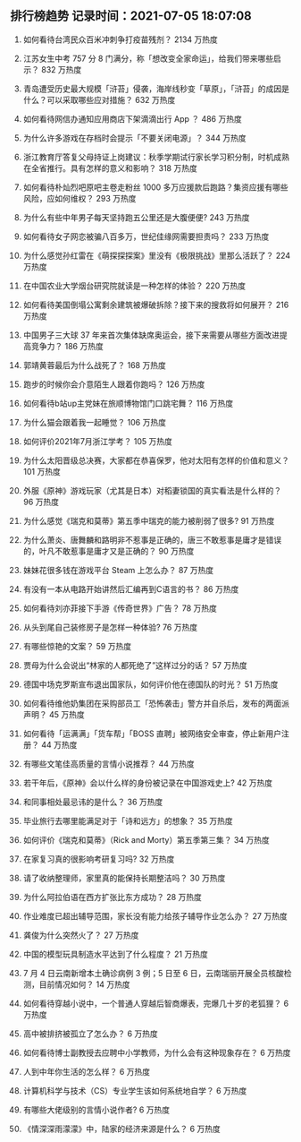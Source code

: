 
## 排行榜趋势 记录时间：2021-07-05 18:07:08
  
  1. 如何看待台湾民众百米冲刺争打疫苗残剂？ 2134 万热度
    
  2. 江苏女生中考 757 分 8 门满分，称「想改变全家命运」，给我们带来哪些启示？ 832 万热度
    
  3. 青岛遭受历史最大规模「浒苔」侵袭，海岸线秒变「草原」，「浒苔」的成因是什么？可以采取哪些应对措施？ 632 万热度
    
  4. 如何看待网信办通知应用商店下架滴滴出行 App ？ 486 万热度
    
  5. 为什么许多游戏在存档时会提示「不要关闭电源」？ 344 万热度
    
  6. 浙江教育厅答复父母持证上岗建议：秋季学期试行家长学习积分制，时机成熟在全省推行。具有怎样的意义和影响？ 318 万热度
    
  7. 如何看待朴灿烈吧原吧主卷走粉丝 1000 多万应援款后跑路？集资应援有哪些风险，应如何维权？ 293 万热度
    
  8. 为什么有些中年男子每天坚持跑五公里还是大腹便便? 243 万热度
    
  9. 如何看待女子网恋被骗八百多万，世纪佳缘网需要担责吗？ 233 万热度
    
  10. 为什么感觉孙红雷在《萌探探探案》里没有《极限挑战》里那么活跃了？ 224 万热度
    
  11. 在中国农业大学烟台研究院就读是一种怎样的体验？ 220 万热度
    
  12. 如何看待美国倒塌公寓剩余建筑被爆破拆除？接下来的搜救将如何展开？ 216 万热度
    
  13. 中国男子三大球 37 年来首次集体缺席奥运会，接下来需要从哪些方面改进提高竞争力？ 186 万热度
    
  14. 郭靖黄蓉最后为什么战死了？ 168 万热度
    
  15. 跑步的时候你会介意陌生人跟着你跑吗？ 126 万热度
    
  16. 如何看待b站up主党妹在旅顺博物馆门口跳宅舞？ 116 万热度
    
  17. 为什么猫会跟着我一起睡觉？ 106 万热度
    
  18. 如何评价2021年7月浙江学考？ 105 万热度
    
  19. 为什么太阳晋级总决赛，大家都在恭喜保罗，他对太阳有怎样的价值和意义？ 101 万热度
    
  20. 外服《原神》游戏玩家（尤其是日本）对稻妻锁国的真实看法是什么样的？ 96 万热度
    
  21. 为什么感觉《瑞克和莫蒂》第五季中瑞克的能力被削弱了很多? 91 万热度
    
  22. 为什么萧炎、唐舞麟和路明非不惹事是正确的，唐三不敢惹事是庸才是错误的，叶凡不敢惹事是庸才又是正确的？ 90 万热度
    
  23. 妹妹花很多钱在游戏平台 Steam 上怎么办？ 87 万热度
    
  24. 有没有一本从电路开始讲然后汇编再到C语言的书？ 86 万热度
    
  25. 如何看待刘亦菲接下手游《传奇世界》广告？ 78 万热度
    
  26. 从头到尾自己装修房子是怎样一种体验? 76 万热度
    
  27. 有哪些惊艳的文案？ 59 万热度
    
  28. 贾母为什么会说出“林家的人都死绝了”这样过分的话？ 57 万热度
    
  29. 德国中场克罗斯宣布退出国家队，如何评价他在德国队的时光？ 51 万热度
    
  30. 如何看待维他奶集团在采购部员工「恐怖袭击」警方并自杀后，发布的两面派声明？ 45 万热度
    
  31. 如何看待「运满满」「货车帮」「BOSS 直聘」被网络安全审查，停止新用户注册？ 44 万热度
    
  32. 有哪些文笔佳高质量的言情小说推荐？ 44 万热度
    
  33. 若干年后，《原神》会以什么样的身份被记录在中国游戏史上? 42 万热度
    
  34. 和同事相处最忌讳的是什么？ 36 万热度
    
  35. 毕业旅行去哪里能满足对于「诗和远方」的想象？ 35 万热度
    
  36. 如何评价《瑞克和莫蒂》（Rick and Morty）第五季第三集？ 34 万热度
    
  37. 在家复习真的很影响考研复习吗? 32 万热度
    
  38. 请了收纳整理师，家里真的能保持长期整洁吗？ 30 万热度
    
  39. 为什么阿拉伯语在西方扩张比东方成功？ 28 万热度
    
  40. 作业难度已超出辅导范围，家长没有能力给孩子辅导作业怎么办？ 27 万热度
    
  41. 龚俊为什么突然火了？ 27 万热度
    
  42. 中国的模型玩具制造水平达到了什么程度？ 21 万热度
    
  43. 7 月 4 日云南新增本土确诊病例 3 例；5 日至 6 日，云南瑞丽开展全员核酸检测，目前情况如何？ 14 万热度
    
  44. 如何看待穿越小说中，一个普通人穿越后智商爆表，完爆几十岁的老狐狸？ 6 万热度
    
  45. 高中被排挤被孤立了怎么办？ 6 万热度
    
  46. 如何看待博士副教授去应聘中小学教师，为什么会有这种现象存在？ 6 万热度
    
  47. 人到中年你生活的怎么样？ 6 万热度
    
  48. 计算机科学与技术（CS）专业学生该如何系统地自学？ 6 万热度
    
  49. 有哪些大佬级别的言情小说作者? 6 万热度
    
  50. 《情深深雨濛濛》中，陆家的经济来源是什么？ 6 万热度
    